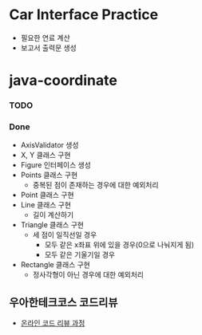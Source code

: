 # Car Interface Practice
* 필요한 연료 계산
* 보고서 출력문 생성


# java-coordinate
### TODO
    
### Done
* AxisValidator 생성
* X, Y 클래스 구현
* Figure 인터페이스 생성
* Points 클래스 구현
    * 중복된 점이 존재하는 경우에 대한 예외처리
* Point 클래스 구현
* Line 클래스 구현
    * 길이 계산하기
* Triangle 클래스 구현
    * 세 점이 일직선일 경우
        * 모두 같은 x좌표 위에 있을 경우(0으로 나눠지게 됨)
        * 모두 같은 기울기일 경우
* Rectangle 클래스 구현
    * 정사각형이 아닌 경우에 대한 예외처리

## 우아한테크코스 코드리뷰
* [온라인 코드 리뷰 과정](https://github.com/woowacourse/woowacourse-docs/blob/master/maincourse/README.md)
